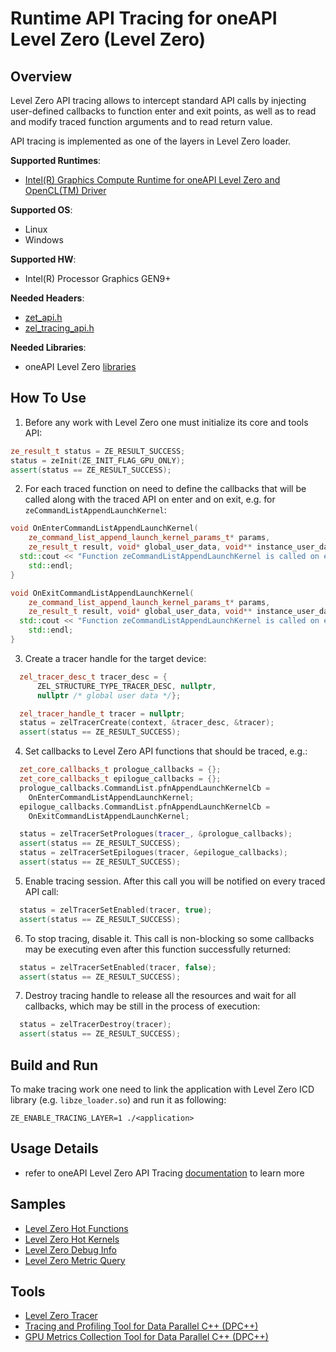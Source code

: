 # Runtime API Tracing for oneAPI Level Zero (Level Zero)
## Overview
Level Zero API tracing allows to intercept standard API calls by injecting user-defined callbacks to function enter and exit points, as well as to read and modify traced function arguments and to read return value.

API tracing is implemented as one of the layers in Level Zero loader.

**Supported Runtimes**:
- [Intel(R) Graphics Compute Runtime for oneAPI Level Zero and OpenCL(TM) Driver](https://github.com/intel/compute-runtime)

**Supported OS**:
- Linux
- Windows

**Supported HW**:
- Intel(R) Processor Graphics GEN9+

**Needed Headers**:
- [zet_api.h](https://github.com/oneapi-src/level-zero/blob/master/include/zet_api.h)
- [zel_tracing_api.h](https://github.com/oneapi-src/level-zero/blob/master/include/layers/zel_tracing_api.h)

**Needed Libraries**:
- oneAPI Level Zero [libraries](https://github.com/intel/compute-runtime)

## How To Use
1. Before any work with Level Zero one must initialize its core and tools API:
```cpp
ze_result_t status = ZE_RESULT_SUCCESS;
status = zeInit(ZE_INIT_FLAG_GPU_ONLY);
assert(status == ZE_RESULT_SUCCESS);
```
2. For each traced function on need to define the callbacks that will be called along with the traced API on enter and on exit, e.g. for `zeCommandListAppendLaunchKernel`:
```cpp
void OnEnterCommandListAppendLaunchKernel(
    ze_command_list_append_launch_kernel_params_t* params,
    ze_result_t result, void* global_user_data, void** instance_user_data) {
  std::cout << "Function zeCommandListAppendLaunchKernel is called on enter" <<
    std::endl;
}

void OnExitCommandListAppendLaunchKernel(
    ze_command_list_append_launch_kernel_params_t* params,
    ze_result_t result, void* global_user_data, void** instance_user_data) {
  std::cout << "Function zeCommandListAppendLaunchKernel is called on exit" <<
    std::endl;
}
```
3. Create a tracer handle for the target device:
```cpp
  zel_tracer_desc_t tracer_desc = {
      ZEL_STRUCTURE_TYPE_TRACER_DESC, nullptr,
      nullptr /* global user data */};

  zel_tracer_handle_t tracer = nullptr;
  status = zelTracerCreate(context, &tracer_desc, &tracer);
  assert(status == ZE_RESULT_SUCCESS);
```
4. Set callbacks to Level Zero API functions that should be traced, e.g.:
```cpp
  zet_core_callbacks_t prologue_callbacks = {};
  zet_core_callbacks_t epilogue_callbacks = {};
  prologue_callbacks.CommandList.pfnAppendLaunchKernelCb =
    OnEnterCommandListAppendLaunchKernel;
  epilogue_callbacks.CommandList.pfnAppendLaunchKernelCb =
    OnExitCommandListAppendLaunchKernel;

  status = zelTracerSetPrologues(tracer_, &prologue_callbacks);
  assert(status == ZE_RESULT_SUCCESS);
  status = zelTracerSetEpilogues(tracer, &epilogue_callbacks);
  assert(status == ZE_RESULT_SUCCESS);
```
5. Enable tracing session. After this call you will be notified on every traced API call:
```cpp
  status = zelTracerSetEnabled(tracer, true);
  assert(status == ZE_RESULT_SUCCESS);
```
6. To stop tracing, disable it. This call is non-blocking so some callbacks may be executing even after this function successfully returned:
```cpp
  status = zelTracerSetEnabled(tracer, false);
  assert(status == ZE_RESULT_SUCCESS);
```
7. Destroy tracing handle to release all the resources and wait for all callbacks, which may be still in the process of execution:
```cpp
  status = zelTracerDestroy(tracer);
  assert(status == ZE_RESULT_SUCCESS);
```

## Build and Run
To make tracing work one need to link the application with Level Zero ICD library (e.g. `libze_loader.so`) and run it as following:
```
ZE_ENABLE_TRACING_LAYER=1 ./<application>
```

## Usage Details
- refer to oneAPI Level Zero API Tracing [documentation](https://spec.oneapi.com/level-zero/latest/tools/PROG.html#api-tracing) to learn more

## Samples
- [Level Zero Hot Functions](../../samples/ze_hot_functions)
- [Level Zero Hot Kernels](../../samples/ze_hot_kernels)
- [Level Zero Debug Info](../../samples/ze_debug_info)
- [Level Zero Metric Query](../../samples/ze_metric_query)

## Tools
- [Level Zero Tracer](../../tools/ze_tracer)
- [Tracing and Profiling Tool for Data Parallel C++ (DPC++)](../../tools/onetrace)
- [GPU Metrics Collection Tool for Data Parallel C++ (DPC++)](../../tools/oneprof)